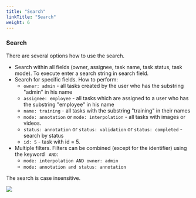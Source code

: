 ```yaml
---
title: "Search"
linkTitle: "Search"
weight: 6
---
```

### Search

There are several options how to use the search.

- Search within all fields (owner, assignee, task name, task status, task mode).
  To execute enter a search string in search field.
- Search for specific fields. How to perform:
  - `owner: admin` - all tasks created by the user who has the substring "admin" in his name
  - `assignee: employee` - all tasks which are assigned to a user who has the substring "employee" in his name
  - `name: training` - all tasks with the substring "training" in their names
  - `mode: annotation` or `mode: interpolation` - all tasks with images or videos.
  - `status: annotation` or `status: validation` or `status: completed` - search by status
  - `id: 5` - task with id = 5.
- Multiple filters. Filters can be combined (except for the identifier) ​​using the keyword ` AND`:
  - `mode: interpolation AND owner: admin`
  - `mode: annotation and status: annotation`

The search is case insensitive.

![](/images/image100_detrac.jpg)
